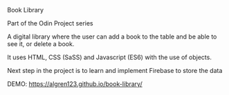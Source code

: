 Book Library

Part of the Odin Project series

A digital library where the user can add a book to the table and be able to see it, or delete a book.

It uses HTML, CSS (SaSS) and Javascript (ES6) with the use of objects.

Next step in the project is to learn and implement Firebase to store the data

DEMO: https://algren123.github.io/book-library/
